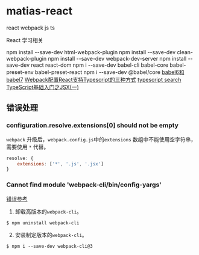 # matias-react

react webpack js ts

React 学习相关

npm install --save-dev html-webpack-plugin
npm install --save-dev clean-webpack-plugin
npm install --save-dev webpack-dev-server
npm install --save-dev react react-dom
npm i --save-dev babel-cli babel-core babel-preset-env babel-preset-react
npm i --save-dev @babel/core
[babel6和babel7](https://blog.csdn.net/weixin_37674736/article/details/104203271)
[Webpack配置React支持Typescript的三种方式](https://blog.csdn.net/HatOfDragon/article/details/104043348/)
[typescript search](https://www.typescriptlang.org/dt/search?search=react)
[TypeScript基础入门之JSX(一)](https://www.jianshu.com/p/bbd145032fef)
## 错误处理
### configuration.resolve.extensions[0] should not be empty

`webpack` 升级后，`webpack.config.js`中的`extensions` 数组中不能使用空字符串，需要使用 `*` 代替。

```js
resolve: {
    extensions: ['*', '.js', '.jsx']
}
```

### Cannot find module 'webpack-cli/bin/config-yargs'

[错误参考](https://github.com/webpack/webpack-cli/issues/1948)

1. 卸载高版本的`webpack-cli`。
```
$ npm uninstall webpack-cli
```
2. 安装制定版本的`webpack-cli`。
```
$ npm i --save-dev webpack-cli@3
```